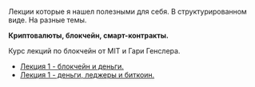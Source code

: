 Лекции которые я нашел полезными для себя. В структурированном виде. На разные темы.

**Криптовалюты, блокчейн, смарт-контракты.**

Курс лекций по блокчейн от MIT и Гари Генслера.
- [Лекция 1 - блокчейн и деньги.](https://www.youtube.com/watch?v=pZxp--SpWF8 "Лекция 1 - блокчейн и деньги.")
- [Лекция 1 - деньги, леджеры и биткоин.](https://www.youtube.com/watch?v=GtMdIKRGC80 "Лекция 1 - деньги, леджеры и биткоин.")
